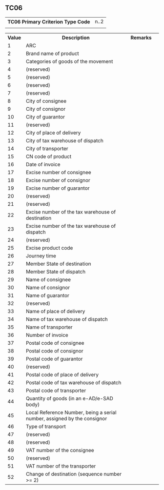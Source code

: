 ## TC06
<table>
 <tr>
  <th>
   TC06 Primary Criterion Type Code
  </th>
  <td>
   n..2
  </td>
 </tr>
 <tr>
  <td colspan="2">
  </td>
 </tr>
</table>
<table>
 <tr>
  <th>
   Value
  </th>
  <th>
   Description
  </th>
  <th>
   Remarks
  </th>
 </tr>
 <tr>
  <td>
   1
  </td>
  <td>
   ARC
  </td>
  <td>
  </td>
  <td>
  </td>
 </tr>
 <tr>
  <td>
   2
  </td>
  <td>
   Brand name of product
  </td>
  <td>
  </td>
  <td>
  </td>
 </tr>
 <tr>
  <td>
   3
  </td>
  <td>
   Categories of goods of the movement
  </td>
  <td>
  </td>
  <td>
  </td>
 </tr>
 <tr>
  <td>
   4
  </td>
  <td>
   (reserved)
  </td>
  <td>
  </td>
  <td>
  </td>
 </tr>
 <tr>
  <td>
   5
  </td>
  <td>
   (reserved)
  </td>
  <td>
  </td>
  <td>
  </td>
 </tr>
 <tr>
  <td>
   6
  </td>
  <td>
   (reserved)
  </td>
  <td>
  </td>
  <td>
  </td>
 </tr>
 <tr>
  <td>
   7
  </td>
  <td>
   (reserved)
  </td>
  <td>
  </td>
  <td>
  </td>
 </tr>
 <tr>
  <td>
   8
  </td>
  <td>
   City of consignee
  </td>
  <td>
  </td>
  <td>
  </td>
 </tr>
 <tr>
  <td>
   9
  </td>
  <td>
   City of consignor
  </td>
  <td>
  </td>
  <td>
  </td>
 </tr>
 <tr>
  <td>
   10
  </td>
  <td>
   City of guarantor
  </td>
  <td>
  </td>
  <td>
  </td>
 </tr>
 <tr>
  <td>
   11
  </td>
  <td>
   (reserved)
  </td>
  <td>
  </td>
  <td>
  </td>
 </tr>
 <tr>
  <td>
   12
  </td>
  <td>
   City of place of delivery
  </td>
  <td>
  </td>
  <td>
  </td>
 </tr>
 <tr>
  <td>
   13
  </td>
  <td>
   City of tax warehouse of dispatch
  </td>
  <td>
  </td>
  <td>
  </td>
 </tr>
 <tr>
  <td>
   14
  </td>
  <td>
   City of transporter
  </td>
  <td>
  </td>
  <td>
  </td>
 </tr>
 <tr>
  <td>
   15
  </td>
  <td>
   CN code of product
  </td>
  <td>
  </td>
  <td>
  </td>
 </tr>
 <tr>
  <td>
   16
  </td>
  <td>
   Date of invoice
  </td>
  <td>
  </td>
  <td>
  </td>
 </tr>
 <tr>
  <td>
   17
  </td>
  <td>
   Excise number of consignee
  </td>
  <td>
  </td>
  <td>
  </td>
 </tr>
 <tr>
  <td>
   18
  </td>
  <td>
   Excise number of consignor
  </td>
  <td>
  </td>
  <td>
  </td>
 </tr>
 <tr>
  <td>
   19
  </td>
  <td>
   Excise number of guarantor
  </td>
  <td>
  </td>
  <td>
  </td>
 </tr>
 <tr>
  <td>
   20
  </td>
  <td>
   (reserved)
  </td>
  <td>
  </td>
  <td>
  </td>
 </tr>
 <tr>
  <td>
   21
  </td>
  <td>
   (reserved)
  </td>
  <td>
  </td>
  <td>
  </td>
 </tr>
 <tr>
  <td>
   22
  </td>
  <td>
   Excise number of the tax warehouse of destination
  </td>
  <td>
  </td>
  <td>
  </td>
 </tr>
 <tr>
  <td>
   23
  </td>
  <td>
   Excise number of the tax warehouse of dispatch
  </td>
  <td>
  </td>
  <td>
  </td>
 </tr>
 <tr>
  <td>
   24
  </td>
  <td>
   (reserved)
  </td>
  <td>
  </td>
  <td>
  </td>
 </tr>
 <tr>
  <td>
   25
  </td>
  <td>
   Excise product code
  </td>
  <td>
  </td>
  <td>
  </td>
 </tr>
 <tr>
  <td>
   26
  </td>
  <td>
   Journey time
  </td>
  <td>
  </td>
  <td>
  </td>
 </tr>
 <tr>
  <td>
   27
  </td>
  <td>
   Member State of destination
  </td>
  <td>
  </td>
  <td>
  </td>
 </tr>
 <tr>
  <td>
   28
  </td>
  <td>
   Member State of dispatch
  </td>
  <td>
  </td>
  <td>
  </td>
 </tr>
 <tr>
  <td>
   29
  </td>
  <td>
   Name of consignee
  </td>
  <td>
  </td>
  <td>
  </td>
 </tr>
 <tr>
  <td>
   30
  </td>
  <td>
   Name of consignor
  </td>
  <td>
  </td>
  <td>
  </td>
 </tr>
 <tr>
  <td>
   31
  </td>
  <td>
   Name of guarantor
  </td>
  <td>
  </td>
  <td>
  </td>
 </tr>
 <tr>
  <td>
   32
  </td>
  <td>
   (reserved)
  </td>
  <td>
  </td>
  <td>
  </td>
 </tr>
 <tr>
  <td>
   33
  </td>
  <td>
   Name of place of delivery
  </td>
  <td>
  </td>
  <td>
  </td>
 </tr>
 <tr>
  <td>
   34
  </td>
  <td>
   Name of tax warehouse of dispatch
  </td>
  <td>
  </td>
  <td>
  </td>
 </tr>
 <tr>
  <td>
   35
  </td>
  <td>
   Name of transporter
  </td>
  <td>
  </td>
  <td>
  </td>
 </tr>
 <tr>
  <td>
   36
  </td>
  <td>
   Number of invoice
  </td>
  <td>
  </td>
  <td>
  </td>
 </tr>
 <tr>
  <td>
   37
  </td>
  <td>
   Postal code of consignee
  </td>
  <td>
  </td>
  <td>
  </td>
 </tr>
 <tr>
  <td>
   38
  </td>
  <td>
   Postal code of consignor
  </td>
  <td>
  </td>
  <td>
  </td>
 </tr>
 <tr>
  <td>
   39
  </td>
  <td>
   Postal code of guarantor
  </td>
  <td>
  </td>
  <td>
  </td>
 </tr>
 <tr>
  <td>
   40
  </td>
  <td>
   (reserved)
  </td>
  <td>
  </td>
  <td>
  </td>
 </tr>
 <tr>
  <td>
   41
  </td>
  <td>
   Postal code of place of delivery
  </td>
  <td>
  </td>
  <td>
  </td>
 </tr>
 <tr>
  <td>
   42
  </td>
  <td>
   Postal code of tax warehouse of dispatch
  </td>
  <td>
  </td>
  <td>
  </td>
 </tr>
 <tr>
  <td>
   43
  </td>
  <td>
   Postal code of transporter
  </td>
  <td>
  </td>
  <td>
  </td>
 </tr>
 <tr>
  <td>
   44
  </td>
  <td>
   Quantity of goods (in an e-AD/e-SAD body)
  </td>
  <td>
  </td>
  <td>
  </td>
 </tr>
 <tr>
  <td>
   45
  </td>
  <td>
   Local Reference Number, being a serial number, assigned by the consignor
  </td>
  <td>
  </td>
  <td>
  </td>
 </tr>
 <tr>
  <td>
   46
  </td>
  <td>
   Type of transport
  </td>
  <td>
  </td>
  <td>
  </td>
 </tr>
 <tr>
  <td>
   47
  </td>
  <td>
   (reserved)
  </td>
  <td>
  </td>
  <td>
  </td>
 </tr>
 <tr>
  <td>
   48
  </td>
  <td>
   (reserved)
  </td>
  <td>
  </td>
  <td>
  </td>
 </tr>
 <tr>
  <td>
   49
  </td>
  <td>
   VAT number of the consignee
  </td>
  <td>
  </td>
  <td>
  </td>
 </tr>
 <tr>
  <td>
   50
  </td>
  <td>
   (reserved)
  </td>
  <td>
  </td>
  <td>
  </td>
 </tr>
 <tr>
  <td>
   51
  </td>
  <td>
   VAT number of the transporter
  </td>
  <td>
  </td>
  <td>
  </td>
 </tr>
 <tr>
  <td>
   52
  </td>
  <td>
   Change of destination (sequence number &gt;= 2)
  </td>
  <td>
  </td>
  <td>
  </td>
 </tr>
</table>
